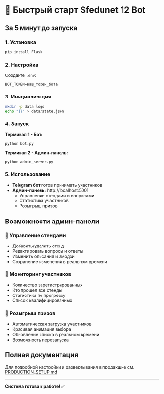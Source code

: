 # 🚀 Быстрый старт Sfedunet 12 Bot

## За 5 минут до запуска

### 1. Установка
```bash
pip install Flask
```

### 2. Настройка
Создайте `.env`:
```env
BOT_TOKEN=ваш_токен_бота
```

### 3. Инициализация
```bash
mkdir -p data logs
echo "{}" > data/state.json
```

### 4. Запуск

**Терминал 1 - Бот:**
```bash
python bot.py
```

**Терминал 2 - Админ-панель:**
```bash
python admin_server.py
```

### 5. Использование

- **Telegram бот** готов принимать участников
- **Админ-панель:** http://localhost:5001
  - Управление стендами и вопросами
  - Статистика участников
  - Розыгрыш призов

## Возможности админ-панели

### 📝 Управление стендами
- Добавить/удалить стенд
- Редактировать вопросы и ответы
- Изменить описания и эмодзи
- Сохранение изменений в реальном времени

### 👥 Мониторинг участников
- Количество зарегистрированных
- Кто прошел все стенды
- Статистика по прогрессу
- Список квалифицированных

### 🎁 Розыгрыш призов
- Автоматическая загрузка участников
- Красивая анимация выбора
- Обновление списка в реальном времени
- Возможность перезапуска

## Полная документация

Для подробной настройки и развертывания в продакшне см. [PRODUCTION_SETUP.md](PRODUCTION_SETUP.md)

---

**Система готова к работе!** ✅